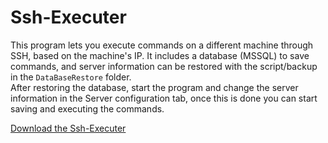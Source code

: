 # Ssh-Executer

This program lets you execute commands on a different machine through SSH, based on the machine's IP. 
It includes a database (MSSQL) to save commands, and server information can be restored with the script/backup in the `DataBaseRestore` folder.  
After restoring the database, start the program and change the server information in the Server configuration tab, once this is done you can start saving and executing the commands.

[Download the Ssh-Executer](https://github.com/JulianPiedra/Ssh-Executer/releases/download/v.1.0.0/SshExecuter.zip)
